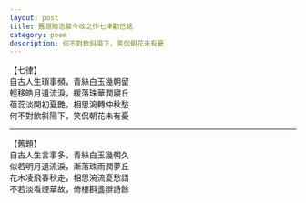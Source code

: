 ```yaml
---
layout: post
title: 舊題贈浩駿今改之作七律勸己銘
category: poem
description: 何不對飲斜陽下，笑侃朝花未有憂
---
```


【七律】  
自古人生瑣事頻，青絲白玉幾朝留  
輕移皓月遺流淚，緩落珠華潤寢丘  
蓓蕊淡開初夏艷，相思涴轉仲秋愁  
何不對飲斜陽下，笑侃朝花未有憂  

  
---
  
【舊題】  
自古人生言事多，青絲白玉幾朝久  
似若明月遺流淚，漸落珠雨潤夢丘  
花木凌飛春秋走，相思涴流憂愁語  
不若淡看煙華故，倚樓斟盞辯詩餘  


